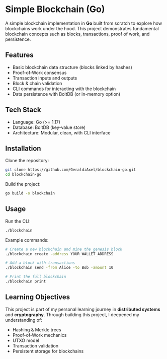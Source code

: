 # Simple Blockchain (Go)

A simple blockchain implementation in **Go** built from scratch to explore how blockchains work under the hood.
This project demonstrates fundamental blockchain concepts such as blocks, transactions, proof of work, and persistence.

## Features

* Basic blockchain data structure (blocks linked by hashes)
* Proof-of-Work consensus
* Transaction inputs and outputs
* Block & chain validation
* CLI commands for interacting with the blockchain
* Data persistence with BoltDB (or in-memory option)

## Tech Stack

* Language: Go (>= 1.17)
* Database: BoltDB (key-value store)
* Architecture: Modular, clean, with CLI interface

## Installation

Clone the repository:

```bash
git clone https://github.com/GeraldiAxel/blockchain-go.git
cd blockchain-go
```

Build the project:

```bash
go build -o blockchain
```

## Usage

Run the CLI:

```bash
./blockchain
```

Example commands:

```bash
# Create a new blockchain and mine the genesis block
./blockchain create -address YOUR_WALLET_ADDRESS

# Add a block with transactions
./blockchain send -from Alice -to Bob -amount 10

# Print the full blockchain
./blockchain print
```

## Learning Objectives

This project is part of my personal learning journey in **distributed systems** and **cryptography**.
Through building this project, I deepened my understanding of:

* Hashing & Merkle trees
* Proof-of-Work mechanics
* UTXO model
* Transaction validation
* Persistent storage for blockchains
